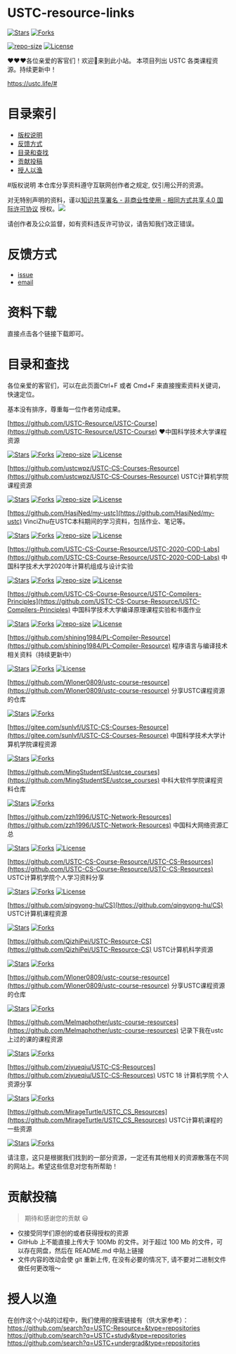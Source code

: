 # USTC-resource-links
[![Stars](https://img.shields.io/github/stars/ktwu01/USTC-resource-links.svg?label=Stars&style=social)](https://github.com/ktwu01/USTC-resource-links/stargazers)
[![Forks](https://img.shields.io/github/forks/ktwu01/USTC-resource-links.svg?label=Forks&style=social)](https://github.com/ktwu01/USTC-resource-links/network/members)
<!--[![build](https://github.com/ktwu01/USTC-resource-links/workflows/build/badge.svg)]()-->
[![repo-size](https://img.shields.io/github/repo-size/ktwu01/USTC-resource-links.svg)]()
[![License](https://i.creativecommons.org/l/by-nc-sa/4.0/80x15.png)](http://creativecommons.org/licenses/by-nc-sa/4.0/)

❤️❤️❤️各位亲爱的客官们！欢迎👏来到此小站。
本项目列出 USTC 各类课程资源。持续更新中！

https://ustc.life/#

# 目录索引
* [版权说明](#版权说明)
* [反馈方式](#反馈方式)
* [目录和查找](#目录和查找)
* [贡献投稿](#贡献投稿)
* [授人以渔](#授人以渔)


#版权说明
本仓库分享资料遵守互联网创作者之规定, 仅引用公开的资源。

对无特别声明的资料，谨以[知识共享署名 - 非商业性使用 - 相同方式共享 4.0 国际许可协议](http://creativecommons.org/licenses/by-nc-sa/4.0/) 授权。![](https://i.creativecommons.org/l/by-nc-sa/4.0/80x15.png)

请创作者及公众监督，如有资料违反许可协议，请告知我们改正错误。

# 反馈方式
- [issue](https://github.com/USTC-Resource/USTC-Course/issues/new)
- <a href="mailto:&#122;ktwu01@gmail.com?subject=USTC-Course-FeedBack">email</a>


# 资料下载
直接点击各个链接下载即可。

<!--
[戳我(●'◡'●)](https://ustc-resource.github.io/USTC-Course)

## FTP
1. FTP/FTPS:
   - 地址：ftp.ustclug.org；
   - 路径：/ebook/USTC-CS-Courses-Resource；
   - 用户名：ftp；
   - 密码：ftp；
2. SFTP (Secure File Transfer Protocol):
   - 地址：ftp.ustclug.org；
   - 路径：/ebook/USTC-CS-Courses-Resource；
   - 用户名：ftp；
   - 密码：ftp；
3. AFP (Apple Filing Protocol)
   - 地址：afp://ftp.ustclug.org/；
   - 路径：/ebook/USTC-CS-Courses-Resource；
   - Connect As Guest

感谢 @USTC-LUG, @[zzh1996](https://github.com/zzh1996), @[volltin](https://github.com/volltin)


## HTTPS

- [GitHub 网页](#课程目录)
- [DownGit](http://downgit.zhoudaxiaa.com/#/home)
- [gitzip-chrome-extension](https://chrome.google.com/webstore/detail/gitzip-for-github/ffabmkklhbepgcgfonabamgnfafbdlkn)

注意，建议不要直接用 GitHub 仓库的 `Download Zip`。因为网速慢，而且仓库很大，很可能下载到中途就切断连接了。
推荐用 DownGit 工具，方法很简单，在 GitHub 这里浏览网页到某个文件夹，然后将这个网页地址粘贴到 DownGit 下载即可。

-->

# 目录和查找
各位亲爱的客官们，可以在此页面Ctrl+F 或者 Cmd+F 来直接搜索资料关键词，快速定位。

基本没有排序，尊重每一位作者劳动成果。


[https://github.com/USTC-Resource/USTC-Course](https://github.com/USTC-Resource/USTC-Course) ❤️中国科学技术大学课程资源

[![Stars](https://img.shields.io/github/stars/USTC-Resource/USTC-Course.svg?label=Stars&style=social)](https://github.com/USTC-Resource/USTC-Course/stargazers)
[![Forks](https://img.shields.io/github/forks/USTC-Resource/USTC-Course.svg?label=Forks&style=social)](https://github.com/USTC-Resource/USTC-Course/network/members)
[![repo-size](https://img.shields.io/github/repo-size/USTC-Resource/USTC-Course.svg)]()
[![License](https://i.creativecommons.org/l/by-nc-sa/4.0/80x15.png)](http://creativecommons.org/licenses/by-nc-sa/4.0/)

[https://github.com/ustcwpz/USTC-CS-Courses-Resource](https://github.com/ustcwpz/USTC-CS-Courses-Resource) USTC计算机学院课程资源

[![Stars](https://img.shields.io/github/stars/ustcwpz/USTC-CS-Courses-Resource.svg?label=Stars&style=social)](https://github.com/ustcwpz/USTC-CS-Courses-Resource/stargazers)
[![Forks](https://img.shields.io/github/forks/ustcwpz/USTC-CS-Courses-Resource.svg?label=Forks&style=social)](https://github.com/ustcwpz/USTC-CS-Courses-Resource/network/members)
[![repo-size](https://img.shields.io/github/repo-size/ustcwpz/USTC-CS-Courses-Resource.svg)]()
[![License](https://img.shields.io/github/license/ustcwpz/USTC-CS-Courses-Resource)](https://github.com/ustcwpz/USTC-CS-Courses-Resource/blob/master/LICENSE)

[https://github.com/HasiNed/my-ustc](https://github.com/HasiNed/my-ustc) VinciZhu在USTC本科期间的学习资料，包括作业、笔记等。

[![Stars](https://img.shields.io/github/stars/HasiNed/my-ustc.svg?label=Stars&style=social)](https://github.com/HasiNed/my-ustc/stargazers)
[![Forks](https://img.shields.io/github/forks/HasiNed/my-ustc.svg?label=Forks&style=social)](https://github.com/HasiNed/my-ustc/network/members)
[![repo-size](https://img.shields.io/github/repo-size/HasiNed/my-ustc.svg)]()
[![License](https://img.shields.io/github/license/HasiNed/my-ustc)](https://github.com/HasiNed/my-ustc/blob/master/LICENSE)

[https://github.com/USTC-CS-Course-Resource/USTC-2020-COD-Labs](https://github.com/USTC-CS-Course-Resource/USTC-2020-COD-Labs) 中国科学技术大学2020年计算机组成与设计实验

[![Stars](https://img.shields.io/github/stars/USTC-CS-Course-Resource/USTC-2020-COD-Labs.svg?label=Stars&style=social)](https://github.com/USTC-CS-Course-Resource/USTC-2020-COD-Labs/stargazers)
[![Forks](https://img.shields.io/github/forks/USTC-CS-Course-Resource/USTC-2020-COD-Labs.svg?label=Forks&style=social)](https://github.com/USTC-CS-Course-Resource/USTC-2020-COD-Labs/network/members)
[![repo-size](https://img.shields.io/github/repo-size/USTC-CS-Course-Resource/USTC-2020-COD-Labs.svg)]()
[![License](https://img.shields.io/github/license/USTC-CS-Course-Resource/USTC-2020-COD-Labs)](https://github.com/USTC-CS-Course-Resource/USTC-2020-COD-Labs/blob/master/LICENSE)

[https://github.com/USTC-CS-Course-Resource/USTC-Compilers-Principles](https://github.com/USTC-CS-Course-Resource/USTC-Compilers-Principles) 中国科学技术大学编译原理课程实验和书面作业

[![Stars](https://img.shields.io/github/stars/USTC-CS-Course-Resource/USTC-Compilers-Principles.svg?label=Stars&style=social)](https://github.com/USTC-CS-Course-Resource/USTC-Compilers-Principles/stargazers)
[![Forks](https://img.shields.io/github/forks/USTC-CS-Course-Resource/USTC-Compilers-Principles.svg?label=Forks&style=social)](https://github.com/USTC-CS-Course-Resource/USTC-Compilers-Principles/network/members)
[![repo-size](https://img.shields.io/github/repo-size/USTC-CS-Course-Resource/USTC-Compilers-Principles.svg)]()
[![License](https://img.shields.io/github/license/USTC-CS-Course-Resource/USTC-Compilers-Principles)](https://github.com/USTC-CS-Course-Resource/USTC-Compilers-Principles/blob/master/LICENSE)

[https://github.com/shining1984/PL-Compiler-Resource](https://github.com/shining1984/PL-Compiler-Resource) 程序语言与编译技术相关资料（持续更新中）

[![Stars](https://img.shields.io/github/stars/shining1984/PL-Compiler-Resource.svg?label=Stars&style=social)](https://github.com/shining1984/PL-Compiler-Resource/stargazers)
[![Forks](https://img.shields.io/github/forks/shining1984/PL-Compiler-Resource.svg?label=Forks&style=social)](https://github.com/shining1984/PL-Compiler-Resource/network/members)
[![License](https://img.shields.io/github/license/shining1984/PL-Compiler-Resource)](https://github.com/shining1984/PL-Compiler-Resource/blob/master/LICENSE)

[https://github.com/Wloner0809/ustc-course-resource](https://github.com/Wloner0809/ustc-course-resource) 分享USTC课程资源的仓库

[![Stars](https://img.shields.io/github/stars/Wloner0809/ustc-course-resource.svg?label=Stars&style=social)](https://github.com/Wloner0809/ustc-course-resource/stargazers)
[![Forks](https://img.shields.io/github/forks/Wloner0809/ustc-course-resource.svg?label=Forks&style=social)](https://github.com/Wloner0809/ustc-course-resource/network/members)


[https://gitee.com/sunlvf/USTC-CS-Courses-Resource](https://gitee.com/sunlvf/USTC-CS-Courses-Resource) 中国科学技术大学计算机学院课程资源

[![Stars](https://gitee.com/sunlvf/USTC-CS-Courses-Resource/badge/star.svg?theme=social)](https://gitee.com/sunlvf/USTC-CS-Courses-Resource/stargazers)
[![Forks](https://gitee.com/sunlvf/USTC-CS-Courses-Resource/badge/fork.svg?theme=social)](https://gitee.com/sunlvf/USTC-CS-Courses-Resource/members)

[https://github.com/MingStudentSE/ustcse_courses](https://github.com/MingStudentSE/ustcse_courses) 中科大软件学院课程资料仓库

[![Stars](https://img.shields.io/github/stars/MingStudentSE/ustcse_courses.svg?label=Stars&style=social)](https://github.com/MingStudentSE/ustcse_courses/stargazers)
[![Forks](https://img.shields.io/github/forks/MingStudentSE/ustcse_courses.svg?label=Forks&style=social)](https://github.com/MingStudentSE/ustcse_courses/network/members)


[https://github.com/zzh1996/USTC-Network-Resources](https://github.com/zzh1996/USTC-Network-Resources) 中国科大网络资源汇总

[![Stars](https://img.shields.io/github/stars/zzh1996/USTC-Network-Resources.svg?label=Stars&style=social)](https://github.com/zzh1996/USTC-Network-Resources/stargazers)
[![Forks](https://img.shields.io/github/forks/zzh1996/USTC-Network-Resources.svg?label=Forks&style=social)](https://github.com/zzh1996/USTC-Network-Resources/network/members)
[![License](https://img.shields.io/github/license/zzh1996/USTC-Network-Resources)](https://github.com/zzh1996/USTC-Network-Resources/blob/master/LICENSE)

[https://github.com/USTC-CS-Course-Resource/USTC-CS-Resources](https://github.com/USTC-CS-Course-Resource/USTC-CS-Resources) USTC计算机学院个人学习资料分享

[![Stars](https://img.shields.io/github/stars/USTC-CS-Course-Resource/USTC-CS-Resources.svg?label=Stars&style=social)](https://github.com/USTC-CS-Course-Resource/USTC-CS-Resources/stargazers)
[![Forks](https://img.shields.io/github/forks/USTC-CS-Course-Resource/USTC-CS-Resources.svg?label=Forks&style=social)](https://github.com/USTC-CS-Course-Resource/USTC-CS-Resources/network/members)
[![License](https://img.shields.io/github/license/USTC-CS-Course-Resource/USTC-CS-Resources)](https://github.com/USTC-CS-Course-Resource/USTC-CS-Resources/blob/master/LICENSE)

[https://github.com/qingyong-hu/CS](https://github.com/qingyong-hu/CS) USTC计算机课程资源

[![Stars](https://img.shields.io/github/stars/qingyong-hu/CS.svg?label=Stars&style=social)](https://github.com/qingyong-hu/CS/stargazers)
[![Forks](https://img.shields.io/github/forks/qingyong-hu/CS.svg?label=Forks&style=social)](https://github.com/qingyong-hu/CS/network/members)


[https://github.com/QizhiPei/USTC-Resource-CS](https://github.com/QizhiPei/USTC-Resource-CS) USTC计算机科学资源

[![Stars](https://img.shields.io/github/stars/QizhiPei/USTC-Resource-CS.svg?label=Stars&style=social)](https://github.com/QizhiPei/USTC-Resource-CS/stargazers)
[![Forks](https://img.shields.io/github/forks/QizhiPei/USTC-Resource-CS.svg?label=Forks&style=social)](https://github.com/QizhiPei/USTC-Resource-CS/network/members)


[https://github.com/Wloner0809/ustc-course-resource](https://github.com/Wloner0809/ustc-course-resource) 分享USTC课程资源的仓库

[![Stars](https://img.shields.io/github/stars/Wloner0809/ustc-course-resource.svg?label=Stars&style=social)](https://github.com/Wloner0809/ustc-course-resource/stargazers)
[![Forks](https://img.shields.io/github/forks/Wloner0809/ustc-course-resource.svg?label=Forks&style=social)](https://github.com/Wloner0809/ustc-course-resource/network/members)


[https://github.com/Melmaphother/ustc-course-resources](https://github.com/Melmaphother/ustc-course-resources) 记录下我在ustc上过的课的课程资源

[![Stars](https://img.shields.io/github/stars/Melmaphother/ustc-course-resources.svg?label=Stars&style=social)](https://github.com/Melmaphother/ustc-course-resources/stargazers)
[![Forks](https://img.shields.io/github/forks/Melmaphother/ustc-course-resources.svg?label=Forks&style=social)](https://github.com/Melmaphother/ustc-course-resources/network/members)


[https://github.com/ziyueqiu/USTC-CS-Resources](https://github.com/ziyueqiu/USTC-CS-Resources) USTC 18 计算机学院 个人资源分享

[![Stars](https://img.shields.io/github/stars/ziyueqiu/USTC-CS-Resources.svg?label=Stars&style=social)](https://github.com/ziyueqiu/USTC-CS-Resources/stargazers)
[![Forks](https://img.shields.io/github/forks/ziyueqiu/USTC-CS-Resources.svg?label=Forks&style=social)](https://github.com/ziyueqiu/USTC-CS-Resources/network/members)


[https://github.com/MirageTurtle/USTC_CS_Resources](https://github.com/MirageTurtle/USTC_CS_Resources) USTC计算机课程的一些资源

[![Stars](https://img.shields.io/github/stars/MirageTurtle/USTC_CS_Resources.svg?label=Stars&style=social)](https://github.com/MirageTurtle/USTC_CS_Resources/stargazers)
[![Forks](https://img.shields.io/github/forks/MirageTurtle/USTC_CS_Resources.svg?label=Forks&style=social)](https://github.com/MirageTurtle/USTC_CS_Resources/network/members)


请注意，这只是根据我们找到的一部分资源，一定还有其他相关的资源散落在不同的网站上。希望这些信息对您有所帮助！


# 贡献投稿

>期待和感谢您的贡献 :smiley:

- 仅接受同学们原创的或者获得授权的资源
- GitHub 上不能直接上传大于 100Mb 的文件。对于超过 100 Mb 的文件，可以存在网盘，然后在 README.md 中贴上链接
- 文件内容的改动会使 git 重新上传, 在没有必要的情况下, 请不要对二进制文件做任何更改哦～

# 授人以渔

在创作这个小站的过程中，我们使用的搜索链接有（供大家参考）：
https://github.com/search?q=USTC-Resource+&type=repositories
https://github.com/search?q=USTC+study&type=repositories
https://github.com/search?q=USTC+undergrad&type=repositories

